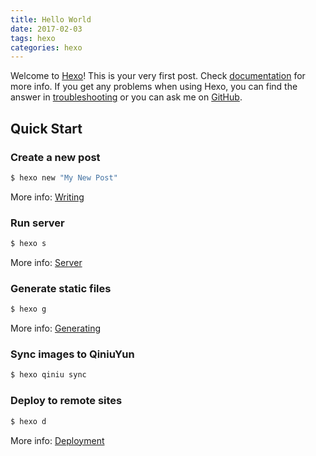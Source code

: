 ```yaml
---
title: Hello World
date: 2017-02-03
tags: hexo
categories: hexo
---
```

Welcome to [Hexo](https://hexo.io/)! This is your very first post. Check [documentation](https://hexo.io/docs/) for more info. If you get any problems when using Hexo, you can find the answer in [troubleshooting](https://hexo.io/docs/troubleshooting.html) or you can ask me on [GitHub](https://github.com/hexojs/hexo/issues).

## Quick Start

### Create a new post

``` bash
$ hexo new "My New Post"
```

More info: [Writing](https://hexo.io/docs/writing.html)

### Run server

``` bash
$ hexo s
```

More info: [Server](https://hexo.io/docs/server.html)

### Generate static files

``` bash
$ hexo g
```

More info: [Generating](https://hexo.io/docs/generating.html)

### Sync images to QiniuYun

```bash
$ hexo qiniu sync
```

### Deploy to remote sites

``` bash
$ hexo d
```

More info: [Deployment](https://hexo.io/docs/deployment.html)
